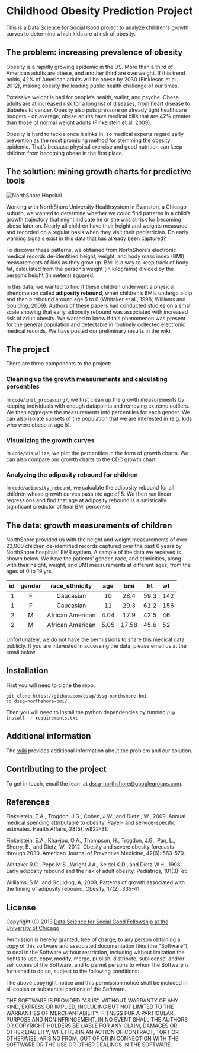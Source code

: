 # Childhood Obesity Prediction Project
This is a [Data Science for Social Good](http://www.dssg.io) project to analyze children's growth curves to determine which kids are at risk of obesity.

## The problem: increasing prevalence of obesity

Obesity is a rapidly growing epidemic in the US. More than a third of American adults are obese, and another third are overweight. If this trend holds, 42% of American adults will be obese by 2030 (Finkleson et al., 2012), making obesity the leading public health challenge of our times.

Excessive weight is bad for people’s health, wallet, and psyche. Obese adults are at increased risk for a long list of diseases, from heart disease to diabetes to cancer. Obesity also puts pressure on already tight healthcare budgets - on average, obese adults have medical bills that are 42% greater than those of normal weight adults (Finkelstein et al. 2009). 

Obesity is hard to tackle once it sinks in, so medical experts regard early prevention as the most promising method for stemming the obesity epidemic. That’s because physical exercise and good nutrition can keep children from becoming obese in the first place.

## The solution: mining growth charts for predictive tools

![NorthShore Hopsital](http://dssg.io/img/partners/northshore.jpg)

Working with NorthShore University Healthsystem in Evanston, a Chicago suburb, we wanted to determine whether we could find patterns in a child’s growth trajectory that might indicate he or she was at risk for becoming obese later on. Nearly all children have their height and weights measured and recorded on a regular basis when they visit their pediatrician. Do early warning signals exist in this data that has already been captured?

To discover these patterns, we obtained from NorthShore’s electronic medical records de-identified height, weight, and body mass index (BMI) measurements of kids as they grow up. BMI is a way to keep track of body fat, calculated from the person’s weight (in kilograms) divided by the person’s height (in meters) squared. 

In this data, we wanted to find if these children underwent a physical phenomenon called **adiposity rebound**, when children’s BMIs undergo a dip and then a rebound around age 5 to 6 (Whitaker et al., 1998; Williams and Goulding, 2009). Authors of these papers had conducted studies on a small scale showing that early adiposity rebound was associated with increased risk of adult obesity. We wanted to know if this phenomenon was present for the general population and detectable in routinely collected electronic medical records. We have posted our preliminary results in the wiki.

## The project

There are three components to the project:

### Cleaning up the growth measurements and calculating percentiles

In `code/init_processing/`, we first clean up the growth measurements by keeping individuals with enough datapoints and removing extreme outliers. We then aggregate the measurements into percentiles for each gender. We can also isolate subsets of the population that we are interested in (e.g. kids who were obese at age 5).

### Visualizing the growth curves

In `code/visualize`, we plot the percentiles in the form of growth charts. We can also compare our growth charts to the CDC growth chart.

### Analyzing the adiposity rebound for children

In `code/adiposity_rebound`, we calculate the adiposity rebound for all children whose growth curves pass the age of 5. We then run linear regressions and find that age at adiposity rebound is a satistically significant predictor of final BMI percentile.

## The data: growth measurements of children

NorthShore provided us with the height and weight measurements of over 23,000 children de-identified records captured over the past 6 years by NorthShore hospitals’ EMR system. A sample of the data we received is shown below. We have the patients’ gender, race, and ethnicities, along with their height, weight, and BMI measurements at different ages, from the ages of 0 to 19 yrs.

|id | gender | race_ethnicity | age | bmi | ht | wt |
|------:|:-----:|:-------:|:-----:|:-----:|:---:|:---|
|1	|F 	|Caucasian	|10	|28.4	|59.3	|142|
|1	|F	|Caucasian	|11	|29.3	|61.2	|156|
|2	|M	|African American	|4.04	|17.9	|42.5	|46|
|2	|M	|African American	|5.05	|17.58	|45.6	|52|

Unfortunately, we do not have the permissions to share this medical data publicly. If you are interested in accessing the data, please email us at the email below.

## Installation 

First you will need to clone the repo. 
````
git clone https://github.com/dssg/dssg-northshore-bmi
cd dssg-northshore-bmi/
````

Then you will need to install the python dependencies by running `pip install -r requirements.txt`

## Additional information


The <a href="https://github.com/dssg/dssg-northshore-bmi/wiki">wiki</a> provides additional information about the problem and our solution.

## Contributing to the project

To get in touch, email the team at dssg-northshore@googlegroups.com.

## References

Finkelstein, E.A., Trogdon, J.G., Cohen, J.W., and Dietz., W., 2009. Annual medical spending attributable to obesity: Payer- and service-specific estimates. Health Affairs, 28(5): w822-31.

Finkelstein, E.A., Khavjou, O.A., Thompson, H., Trogdon, J.G., Pan, L., Sherry, B., and Dietz, W., 2012. Obesity and severe obesity forecasts through 2030. American Journal of Preventive Medicine, 42(6): 563-570.

Whitaker R.C., Pepe M.S., Wright J.A., Seidel K.D., and Dietz W.H., 1998. Early adiposity rebound and the risk of adult obesity. Pediatrics, 101(3): e5.

Williams, S.M. and Goulding, A, 2009. Patterns of growth associated with the timing of adiposity rebound. Obesity, 17(2): 335-41.

## License 

Copyright (C) 2013 [Data Science for Social Good Fellowship at the University of Chicago](http://dssg.io)

Permission is hereby granted, free of charge, to any person obtaining a copy of this software and associated documentation files (the "Software"), to deal in the Software without restriction, including without limitation the rights to use, copy, modify, merge, publish, distribute, sublicense, and/or sell copies of the Software, and to permit persons to whom the Software is furnished to do so, subject to the following conditions:

The above copyright notice and this permission notice shall be included in all copies or substantial portions of the Software.

THE SOFTWARE IS PROVIDED "AS IS", WITHOUT WARRANTY OF ANY KIND, EXPRESS OR IMPLIED, INCLUDING BUT NOT LIMITED TO THE WARRANTIES OF MERCHANTABILITY, FITNESS FOR A PARTICULAR PURPOSE AND NONINFRINGEMENT. IN NO EVENT SHALL THE AUTHORS OR COPYRIGHT HOLDERS BE LIABLE FOR ANY CLAIM, DAMAGES OR OTHER LIABILITY, WHETHER IN AN ACTION OF CONTRACT, TORT OR OTHERWISE, ARISING FROM, OUT OF OR IN CONNECTION WITH THE SOFTWARE OR THE USE OR OTHER DEALINGS IN THE SOFTWARE.


